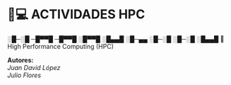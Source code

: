 # 🧠💻 ACTIVIDADES HPC





░█─░█ ─█▀▀█ ─█▀▀█
░█▀▀█ ░█▄▄█ ░█─▄▄
░█─░█ ░█─░█ ░█▄▄█ 
🚀 High Performance Computing (HPC)




**Autores:**  
*Juan David López*  
*Julio Flores*
